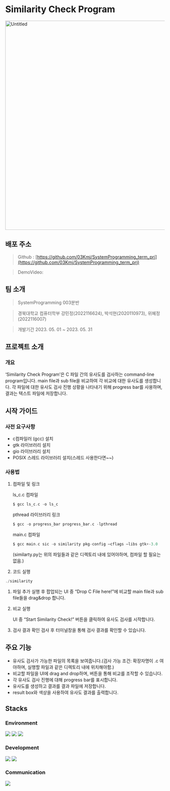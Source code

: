 # Similarity Check Program

<img width="661" alt="Untitled" src="https://github.com/03Kmj/SystemProgramming_term_prj/assets/106760660/4a1f2fc0-5633-4f91-ab0c-a7343d61217c">

## 배포 주소

> Github : [https://github.com/03Kmj/SystemProgramming_term_prj](https://github.com/03Kmj/SystemProgramming_term_prj)
> 

> DemoVideo:
> 


## 팀 소개

> SystemProgramming 003분반
> 

> 경북대학교 컴퓨터학부 강민정(2022116624), 박석현(2020110973), 위혜정(2022116007)
> 

> 개발기간 2023. 05. 01 ~ 2023. 05. 31
> 


## 프로젝트 소개

### 개요

‘Similarity Check Program’은 C 파일 간의 유사도를 검사하는 command-line program입니다. main file과 sub file을 비교하여 각 비교에 대한 유사도를 생성합니다. 각 파일에 대한 유사도 검사 진행 상황을 나타내기 위해 progress bar를 사용하며, 결과는 텍스트 파일에 저장합니다.


## 시작 가이드

### 사전 요구사항

- c컴파일러 (gcc) 설치
- gtk 라이브러리 설치
- gio 라이브러리 설치
- POSIX 스레드 라이브러리 설치(스레드 사용한다면~~)

### 사용법

1. 컴파일 및 링크
    
    ls_c.c 컴파일 
    
    ```c
    $ gcc ls_c.c -o ls_c
    ```
    
    pthread 라이브러리 링크
    
    ```c
    $ gcc -o progress_bar progress_bar.c -lpthread
    ```
    
    main.c 컴파일
    
    ```c
    $ gcc main.c sic -o similarity pkg-config —cflags —libs gtk+-3.0
    ```
    
    (similarty.py는 위의 파일들과 같은 디렉토리 내에 있어야하며, 컴파일 할 필요는 없음.)
    
2. 코드 실행

```c
./similarity
```

1. 파일 추가
실행 후 팝업되는 UI 중 “Drop C File here!”에 비교할 main file과 sub file들을 drag&drop 합니다.
2. 비교 실행
    
    UI 중 “Start Similarity Check!” 버튼을 클릭하여 유사도 검사를 시작합니다.
    
3. 검사 결과 확인
검사 후 터미널창을 통해 검사 결과를 확인할 수 있습니다. 


## 주요 기능

- 유사도 검사가 가능한 파일의 목록을 보여줍니다.(검사 가능 조건: 확장자명이 .c 여야하며, 실행할 파일과 같은 디렉토리 내에 위치해야함.)
- 비교할 파일을 UI에 drag and drop하며, 버튼을 통해 비교를 조작할 수 있습니다.
- 각 유사도 검사 진행에 대해 progress bar를 표시합니다.
- 유사도를 생성하고 결과를 결과 파일에 저장합니다.
- result box와 색상을 사용하여 유사도 결과를 출력합니다.


## Stacks

### Environment
<div align="left">
    <img src="https://img.shields.io/badge/linux-FCC624?style=for-the-badge&logo=linux&logoColor=black"> 
    <img src="https://img.shields.io/badge/Ubuntu-E95420?style=flat-square&logo=Ubuntu&logoColor=white">
    <img src="https://img.shields.io/badge/github-181717?style=for-the-badge&logo=github&logoColor=white">
</div>

### Development
<div align="left">
    <img src="https://img.shields.io/badge/C-A8B9CC?style=flat-square&logo=C&logoColor=white">
    <img src="https://img.shields.io/badge/Python-3776AB?style=flat-square&logo=Python&logoColor=white">
</div>

### Communication
<img src="https://img.shields.io/badge/Notion-000000?style=flat-square&logo=notion&logoColor=white"/></a>
                                                                              
